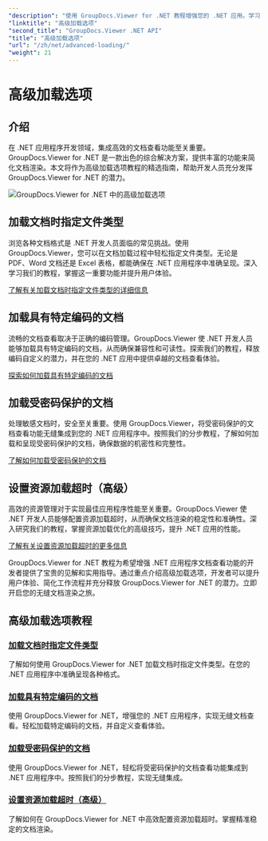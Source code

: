 ```yaml
---
"description": "使用 GroupDocs.Viewer for .NET 教程增强您的 .NET 应用。学习如何指定文件类型、管理编码、加载受密码保护的文档等等。"
"linktitle": "高级加载选项"
"second_title": "GroupDocs.Viewer .NET API"
"title": "高级加载选项"
"url": "/zh/net/advanced-loading/"
"weight": 21
---
```


# 高级加载选项

## 介绍

在 .NET 应用程序开发领域，集成高效的文档查看功能至关重要。GroupDocs.Viewer for .NET 是一款出色的综合解决方案，提供丰富的功能来简化文档渲染。本文将作为高级加载选项教程的精选指南，帮助开发人员充分发挥 GroupDocs.Viewer for .NET 的潜力。

![GroupDocs.Viewer for .NET 中的高级加载选项](/viewer/advanced-loading/image.png)
## 加载文档时指定文件类型
浏览各种文档格式是 .NET 开发人员面临的常见挑战。使用 GroupDocs.Viewer，您可以在文档加载过程中轻松指定文件类型。无论是 PDF、Word 文档还是 Excel 表格，都能确保在 .NET 应用程序中准确呈现。深入学习我们的教程，掌握这一重要功能并提升用户体验。

[了解有关加载文档时指定文件类型的详细信息](./specify-file-type/)

## 加载具有特定编码的文档
流畅的文档查看取决于正确的编码管理。GroupDocs.Viewer 使 .NET 开发人员能够加载具有特定编码的文档，从而确保兼容性和可读性。探索我们的教程，释放编码自定义的潜力，并在您的 .NET 应用中提供卓越的文档查看体验。

[探索如何加载具有特定编码的文档](./load-documents-encoding/)

## 加载受密码保护的文档
处理敏感文档时，安全至关重要。使用 GroupDocs.Viewer，将受密码保护的文档查看功能无缝集成到您的 .NET 应用程序中。按照我们的分步教程，了解如何加载和呈现受密码保护的文档，确保数据的机密性和完整性。

[了解如何加载受密码保护的文档](./load-password-protected-document/)

## 设置资源加载超时（高级）
高效的资源管理对于实现最佳应用程序性能至关重要。GroupDocs.Viewer 使 .NET 开发人员能够配置资源加载超时，从而确保文档渲染的稳定性和准确性。深入研究我们的教程，掌握资源加载优化的高级技巧，提升 .NET 应用的性能。

[了解有关设置资源加载超时的更多信息](./set-resource-loading-timeout/)

GroupDocs.Viewer for .NET 教程为希望增强 .NET 应用程序文档查看功能的开发者提供了宝贵的见解和实用指导。通过重点介绍高级加载选项，开发者可以提升用户体验、简化工作流程并充分释放 GroupDocs.Viewer for .NET 的潜力。立即开启您的无缝文档渲染之旅。
## 高级加载选项教程
### [加载文档时指定文件类型](./specify-file-type/)
了解如何使用 GroupDocs.Viewer for .NET 加载文档时指定文件类型。在您的 .NET 应用程序中准确呈现各种格式。
### [加载具有特定编码的文档](./load-documents-encoding/)
使用 GroupDocs.Viewer for .NET，增强您的 .NET 应用程序，实现无缝文档查看。轻松加载特定编码的文档，并自定义查看体验。
### [加载受密码保护的文档](./load-password-protected-document/)
使用 GroupDocs.Viewer for .NET，轻松将受密码保护的文档查看功能集成到 .NET 应用程序中。按照我们的分步教程，实现无缝集成。
### [设置资源加载超时（高级）](./set-resource-loading-timeout/)
了解如何在 GroupDocs.Viewer for .NET 中高效配置资源加载超时。掌握精准稳定的文档渲染。